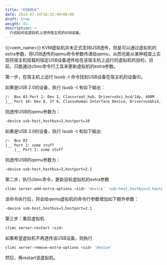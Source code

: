 ```yaml
---
title: "USB相关"
date: 2019-07-19T18:32:40+08:00
draft: true
weight: 41
description: >
  介绍如何在虚拟机上透传宿主机的USB设备。
---
```


{{<oem_name>}} KVM虚拟机并未正式支持USB透传，但是可以通过虚拟机的extra参数，将USB透传的qemu命令参数传递给qemu，从而也能从某种程度上实现将宿主机挂载的指定USB设备透传给在该宿主机上运行的虚拟机的目的，目前，只能通过climc命令行工具来更新虚拟机的extra参数。

第一步，在宿主机上运行 lsusb -t 命令找到USB设备在宿主机的设备ID。

如果是USB 2.0的设备，执行 lsusb -t 有如下输出：

```bash
/:  Bus 03.Port 1: Dev 1, Class=root_hub, Driver=xhci_hcd/14p, 480M
|__ Port 10: Dev 8, If 0, Class=Human Interface Device, Driver=usbhid, 12M
```

则透传USB的qemu参数为：

```bash
-device usb-host,hostbus=3,hostport=10
```

如果是USB 3.0的设备，执行 lsusb -t 有如下输出:

```bash
/:  Bus 03
|__ Port 2: some stuff
    |__ Port 1: some stuff
```

则透传USB的qemu参数为：

```bash
-device usb-host,hostbus=3,hostport=2.1
```

第二步，执行climc命令，更新目标虚拟机的extra参数

```bash
climc server-add-extra-options <sid> 'device' 'usb-host,hostbus=3,hostport=2.1'
```

该命令执行后，将会给qemu虚拟机的命令行参数增加如下额外参数：

```bash
-device usb-host,hostbus=3,hostport=2.1
```

第三步：重启虚拟机

```bash
climc server-restart <sid>
```

如果希望虚拟机不再透传该USB设备，则执行

```bash
climc server-remove-extra-options <sid> 'device'
```

然后，再restart该虚拟机。

